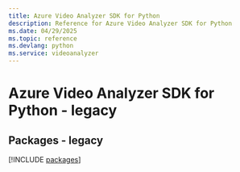 ```yaml
---
title: Azure Video Analyzer SDK for Python
description: Reference for Azure Video Analyzer SDK for Python
ms.date: 04/29/2025
ms.topic: reference
ms.devlang: python
ms.service: videoanalyzer
---
```

# Azure Video Analyzer SDK for Python - legacy
## Packages - legacy
[!INCLUDE [packages](video-analyzer-index.md)]
